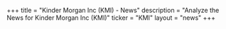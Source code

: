 +++
title = "Kinder Morgan Inc (KMI) - News"
description = "Analyze the News for Kinder Morgan Inc (KMI)"
ticker = "KMI"
layout = "news"
+++

